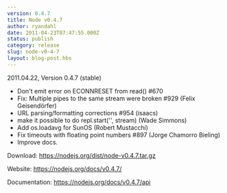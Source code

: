 ```yaml
---
version: 0.4.7
title: Node v0.4.7
author: ryandahl
date: 2011-04-23T07:47:55.000Z
status: publish
category: release
slug: node-v0-4-7
layout: blog-post.hbs
---
```


2011.04.22, Version 0.4.7 (stable)
<ul><li>Don't emit error on ECONNRESET from read() #670</li>
<li>Fix: Multiple pipes to the same stream were broken #929 (Felix Geisendörfer)</li>
<li>URL parsing/formatting corrections #954 (isaacs)</li>
<li>make it possible to do repl.start('', stream) (Wade Simmons)</li>
<li>Add os.loadavg for SunOS (Robert Mustacchi)</li>
<li>Fix timeouts with floating point numbers #897  (Jorge Chamorro Bieling)</li>
<li>Improve docs.</li></ul>


Download: <a href="https://nodejs.org/dist/node-v0.4.7.tar.gz">https://nodejs.org/dist/node-v0.4.7.tar.gz</a>

Website: <a href="https://nodejs.org/docs/v0.4.7/">https://nodejs.org/docs/v0.4.7/</a>

Documentation: <a href="https://nodejs.org/docs/v0.4.7/api">https://nodejs.org/docs/v0.4.7/api</a>
